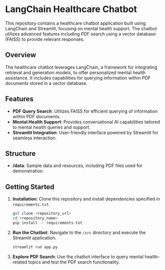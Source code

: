 # LangChain Healthcare Chatbot

This repository contains a healthcare chatbot application built using LangChain and Streamlit, focusing on mental health support. The chatbot utilizes advanced features including PDF search using a vector database (FAISS) to provide relevant responses.

## Overview

The healthcare chatbot leverages LangChain, a framework for integrating retrieval and generation models, to offer personalized mental health assistance. It includes capabilities for querying information within PDF documents stored in a vector database.

## Features

- **PDF Query Search**: Utilizes FAISS for efficient querying of information within PDF documents.
- **Mental Health Support**: Provides conversational AI capabilities tailored to mental health queries and support.
- **Streamlit Integration**: User-friendly interface powered by Streamlit for seamless interaction.

## Structure

- **/data**: Sample data and resources, including PDF files used for demonstration.

## Getting Started

1. **Installation**: Clone this repository and install dependencies specified in `requirements.txt`.

   ```bash
   git clone <repository_url>
   cd <repository_name>
   pip install -r requirements.txt
   ```

2. **Run the Chatbot**: Navigate to the `/src` directory and execute the Streamlit application.

   ```bash
   streamlit run app.py
   ```

3. **Explore PDF Search**: Use the chatbot interface to query mental health-related topics and test the PDF search functionality.
